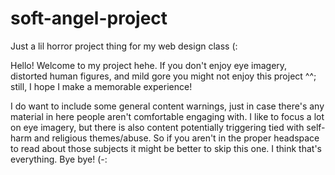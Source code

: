 # soft-angel-project
Just a lil horror project thing for my web design class (:

Hello! Welcome to my project hehe. If you don't enjoy eye imagery, distorted human figures, and mild gore you might not enjoy this project ^^; still, I hope I make a memorable experience! 

I do want to include some general content warnings, just in case there's any material in here people aren't comfortable engaging with. I like to focus a lot on eye imagery, but there is also content potentially triggering tied with self-harm and religious themes/abuse. So if you aren't in the proper headspace to read about those subjects it might be better to skip this one.
I think that's everything. Bye bye!
(-:
